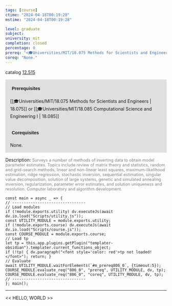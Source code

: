 ```yaml
---
tags: [course]
ctime: "2024-04-18T00:19:28"
mstime: "2024-04-18T00:19:28"

level: graduate
subject: 
university: mit
completion: closed
percentage: 0
prereq: "<🎓Universities/MIT/18.075 Methods for Scientists and Engineers> or <🎓Universities/MIT/18.085 Computational Science and Engineering I>"
coreq: "None."
---
```


catalog [12.515](http://student.mit.edu/catalog/m12b.html#12.515)

<span style="display: block; padding: 15px; background-color: rgb(100, 100, 100, 0.2);"><font id="m_prereq806_0" style="display: block; font-family: Arial, sans-serif; font-weight: bold; padding: 5px">Prerequisites</font><br><span id="prereq806_0">[[🎓Universities/MIT/18.075 Methods for Scientists and Engineers | 18.075]] or [[🎓Universities/MIT/18.085 Computational Science and Engineering I | 18.085]]</span></span>
<span style="display: block; padding: 15px; background-color: rgb(100, 100, 100, 0.2);"><font id="m_coreq806_0" style="display: block; font-family: Arial, sans-serif; font-weight: bold; padding: 5px">Corequisites</font><br><span id="coreq806_0">None.</span></span>

<font style="">Description:</font>
<font style="color: grey; font-size: 0.8rem;">Surveys a number of methods of inverting data to obtain model parameter estimates. Topics include review of matrix theory and statistics, random and grid-search methods, linear and non-linear least squares, maximum-likelihood estimation, ridge regression, stochastic inversion, sequential estimation, singular value decomposition, solution of large systems, genetic and simulated annealing inversion, regularization, parameter error estimates, and solution uniqueness and resolution. Computer laboratory and algorithm development.</font>

```dataviewjs
const main = async _ => {
// --------------------------------
// Load modules
if (!module.exports.utility) dv.executeJs(await dv.io.load("Scripts/utility.js"));
const UTILITY_MODULE = module.exports.utility;
if (!module.exports.course) dv.executeJs(await dv.io.load("Scripts/course.js"));
const COURSE_MODULE = module.exports.course;
// Load tp
let tp = this.app.plugins.getPlugin("templater-obsidian").templater.current_functions_object;
if (!tp) { dv.paragraph("<font style='color: red'>tp not loaded!</font>"); return; }
// Evaluate
await UTILITY_MODULE.waitForElements(`#m_prereq806_0`, {timeout:5});
COURSE_MODULE.evaluate_req("806_0", "prereq", UTILITY_MODULE, dv, tp);
COURSE_MODULE.evaluate_req("806_0", "coreq", UTILITY_MODULE, dv, tp);
// --------------------------------
}; main();
```

---

<< HELLO, WORLD >>
